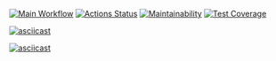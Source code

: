 [![Main Workflow](https://github.com/ArtemKaPetrakov/backend-project-46/actions/workflows/MainWorkflow.yml/badge.svg?branch=main&event=push)](https://github.com/ArtemKaPetrakov/backend-project-46/actions/workflows/MainWorkflow.yml)
[![Actions Status](https://github.com/ArtemKaPetrakov/backend-project-46/workflows/hexlet-check/badge.svg)](https://github.com/ArtemKaPetrakov/backend-project-46/actions)
[![Maintainability](https://api.codeclimate.com/v1/badges/becfd8170718c27966bb/maintainability)](https://codeclimate.com/github/ArtemKaPetrakov/backend-project-46/maintainability)
[![Test Coverage](https://api.codeclimate.com/v1/badges/becfd8170718c27966bb/test_coverage)](https://codeclimate.com/github/ArtemKaPetrakov/backend-project-46/test_coverage)

[![asciicast](https://asciinema.org/a/N03VKaFEdBDAoQP2ixtS1520y.svg)](https://asciinema.org/a/N03VKaFEdBDAoQP2ixtS1520y)

[![asciicast](https://asciinema.org/a/rKFXN286AwYllpG5A3JBAqMWI.svg)](https://asciinema.org/a/rKFXN286AwYllpG5A3JBAqMWI)